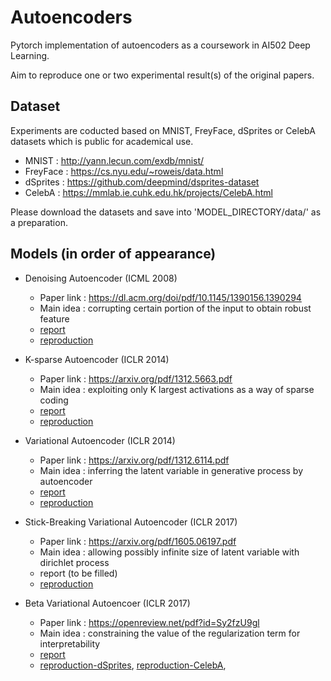 # Autoencoders

Pytorch implementation of autoencoders as a coursework in AI502 Deep Learning.

Aim to reproduce one or two experimental result(s) of the original papers.


## Dataset

Experiments are coducted based on MNIST, FreyFace, dSprites or CelebA datasets which is public for academical use.

- MNIST : http://yann.lecun.com/exdb/mnist/
- FreyFace : https://cs.nyu.edu/~roweis/data.html
- dSprites : https://github.com/deepmind/dsprites-dataset
- CelebA : https://mmlab.ie.cuhk.edu.hk/projects/CelebA.html

Please download the datasets and save into 'MODEL_DIRECTORY/data/' as a preparation.


## Models (in order of appearance)

- Denoising Autoencoder (ICML 2008)
  - Paper link : https://dl.acm.org/doi/pdf/10.1145/1390156.1390294
  - Main idea : corrupting certain portion of the input to obtain robust feature
  - [report](./DenoisingAE/DenoisingAE.pdf)
  - [reproduction](./DenoisingAE/DenoisingAE.ipynb)
  
- K-sparse Autoencoder (ICLR 2014)
  - Paper link : https://arxiv.org/pdf/1312.5663.pdf
  - Main idea : exploiting only K largest activations as a way of sparse coding
  - [report](./KsparseAE/KsparseAE.pdf)
  - [reproduction](./KsparseAE/KsparseAE.ipynb)
 
- Variational Autoencoder (ICLR 2014)
  - Paper link : https://arxiv.org/pdf/1312.6114.pdf
  - Main idea : inferring the latent variable in generative process by autoencoder
  - [report](./VariationalAE/VariationalAE.pdf)
  - [reproduction](./VariationalAE/VariationalAE.ipynb)  

- Stick-Breaking Variational Autoencoder (ICLR 2017)
  - Paper link : https://arxiv.org/pdf/1605.06197.pdf
  - Main idea : allowing possibly infinite size of latent variable with dirichlet process
  - report (to be filled)
  - [reproduction](./SB_VAE/SB_VAE.ipynb)  

- Beta Variational Autoencoer (ICLR 2017)
  - Paper link : https://openreview.net/pdf?id=Sy2fzU9gl
  - Main idea : constraining the value of the regularization term for interpretability
  - [report](./BetaVAE/BetaVAE.pdf)
  - [reproduction-dSprites](./BetaVAE/BetaVAE(shapes).ipynb), [reproduction-CelebA](./BetaVAE/BetaVAE(celeba).ipynb), 
